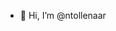- 👋 Hi, I’m @ntollenaar

<!---
ntollenaar/ntollenaar is a ✨ special ✨ repository because its `README.md` (this file) appears on your GitHub profile.
You can click the Preview link to take a look at your changes.
--->
